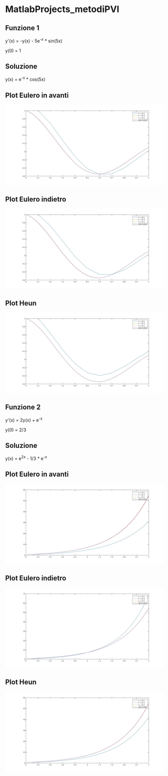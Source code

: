 # MatlabProjects_metodiPVI

## Funzione 1

y'(x) = -y(x) - 5e<sup>-x</sup> * sin(5x)

y(0) = 1

## Soluzione

y(x) = e<sup>-x</sup> * cos(5x)

## Plot Eulero in avanti
![Funzione 1 - Eulero in avanti](/img/es1_fun1_eulero_avanti.jpg)

## Plot Eulero indietro
![Funzione 1 - Eulero indietro](/img/es1_fun1_eulero_indietro.jpg?)

## Plot Heun
![Funzione 1 - Eulero in avanti](/img/es1_fun1_heun.jpg)

## Funzione 2

y'(x) = 2y(x) + e<sup>-x</sup>

y(0) = 2/3

## Soluzione

y(x) = e<sup>2x</sup> - 1/3 * e<sup>-x</sup>

## Plot Eulero in avanti
![Funzione 2 - Eulero in avanti](/img/es1_fun2_eulero_avanti.jpg)

## Plot Eulero indietro
![Funzione 2 - Eulero indietro](/img/es1_fun2_eulero_indietro.jpg)

## Plot Heun
![Funzione 2 - Eulero in avanti](/img/es1_fun2_heun.jpg)
